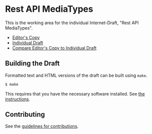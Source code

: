 # Rest API MediaTypes

This is the working area for the individual Internet-Draft, "Rest API MediaTypes".

* [Editor's Copy](https://ietf-wg-httpapi.github.io/mediatypes/#go.draft-polli-rest-api-mediatypes.html)
* [Individual Draft](https://tools.ietf.org/html/mediatypes)
* [Compare Editor's Copy to Individual Draft](https://ietf-wg-httpapi.github.io/mediatypes/#go.draft-polli-rest-api-mediatypes.diff)

## Building the Draft

Formatted text and HTML versions of the draft can be built using `make`.

```sh
$ make
```

This requires that you have the necessary software installed.  See
[the instructions](https://github.com/martinthomson/i-d-template/blob/master/doc/SETUP.md).


## Contributing

See the
[guidelines for contributions](https://github.com/ietf-wg-httpapi/mediatypes/blob/master/CONTRIBUTING.md).
